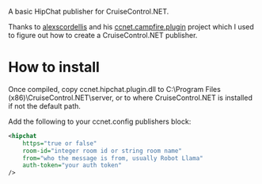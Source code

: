 A basic HipChat publisher for CruiseControl.NET.

Thanks to [alexscordellis](https://github.com/alexscordellis/) and his [ccnet.campfire.plugin](https://github.com/alexscordellis/ccnet.campfire.plugin) project which I used to figure out how to create a CruiseControl.NET publisher.

How to install
==============

Once compiled, copy ccnet.hipchat.plugin.dll to C:\Program Files (x86)\CruiseControl.NET\server, or to where CruiseControl.NET is installed if not the default path.

Add the following to your ccnet.config publishers block:

```xml
<hipchat
	https="true or false"
	room-id="integer room id or string room name"
	from="who the message is from, usually Robot Llama"
	auth-token="your auth token"
/>

```
